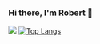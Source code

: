 ### Hi there, I'm Robert 👋
![](https://github-readme-stats.vercel.app/api?username=Nyariki&show_icons=true&include_all_commits=true&line_height=40&theme=THEME_NAME)
[![Top Langs](https://github-readme-stats.vercel.app/api/top-langs/?username=Nyariki&count_private=true&line_height=40&theme=THEME_NAME&layout=compact)](https://github.com/nyariki/github-readme-stats)


